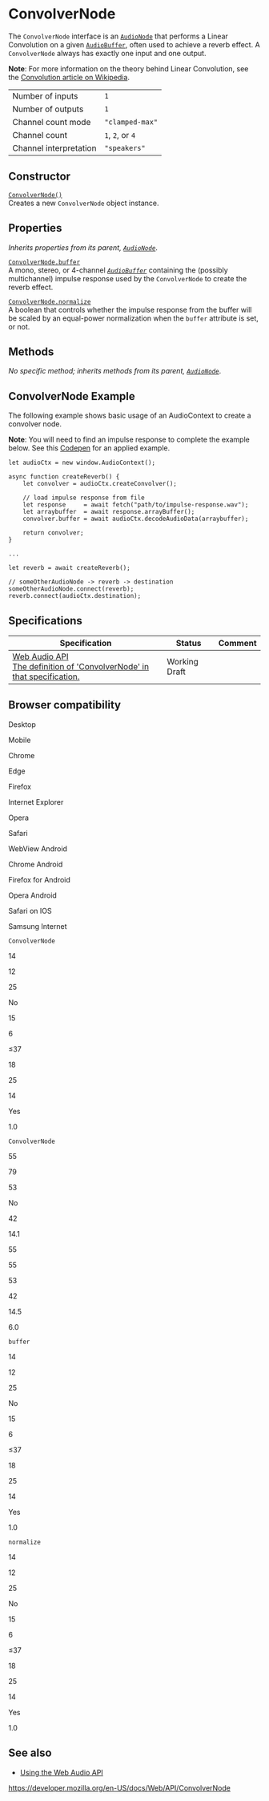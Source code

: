 # ConvolverNode

The `ConvolverNode` interface is an [`AudioNode`](audionode) that performs a Linear Convolution on a given [`AudioBuffer`](audiobuffer), often used to achieve a reverb effect. A `ConvolverNode` always has exactly one input and one output.

**Note**: For more information on the theory behind Linear Convolution, see the [Convolution article on Wikipedia](https://en.wikipedia.org/wiki/Convolution).

<table><tbody><tr class="odd"><td>Number of inputs</td><td><code>1</code></td></tr><tr class="even"><td>Number of outputs</td><td><code>1</code></td></tr><tr class="odd"><td>Channel count mode</td><td><code>"clamped-max"</code></td></tr><tr class="even"><td>Channel count</td><td><code>1</code>, <code>2</code>, or <code>4</code></td></tr><tr class="odd"><td>Channel interpretation</td><td><code>"speakers"</code></td></tr></tbody></table>

## Constructor

[`ConvolverNode()`](convolvernode/convolvernode)  
Creates a new `ConvolverNode` object instance.

## Properties

_Inherits properties from its parent, [`AudioNode`](audionode)_.

[`ConvolverNode.buffer`](convolvernode/buffer)  
A mono, stereo, or 4-channel _[`AudioBuffer`](audiobuffer)_ containing the (possibly multichannel) impulse response used by the `ConvolverNode` to create the reverb effect.

[`ConvolverNode.normalize`](convolvernode/normalize)  
A boolean that controls whether the impulse response from the buffer will be scaled by an equal-power normalization when the `buffer` attribute is set, or not.

## Methods

_No specific method; inherits methods from its parent, [`AudioNode`](audionode)_.

## ConvolverNode Example

The following example shows basic usage of an AudioContext to create a convolver node.

**Note**: You will need to find an impulse response to complete the example below. See this [Codepen](https://codepen.io/DonKarlssonSan/pen/doVKRE) for an applied example.

    let audioCtx = new window.AudioContext();

    async function createReverb() {
        let convolver = audioCtx.createConvolver();

        // load impulse response from file
        let response     = await fetch("path/to/impulse-response.wav");
        let arraybuffer  = await response.arrayBuffer();
        convolver.buffer = await audioCtx.decodeAudioData(arraybuffer);

        return convolver;
    }

    ...

    let reverb = await createReverb();

    // someOtherAudioNode -> reverb -> destination
    someOtherAudioNode.connect(reverb);
    reverb.connect(audioCtx.destination);

## Specifications

<table><thead><tr class="header"><th>Specification</th><th>Status</th><th>Comment</th></tr></thead><tbody><tr class="odd"><td><a href="https://webaudio.github.io/web-audio-api/#ConvolverNode">Web Audio API<br />
<span class="small">The definition of 'ConvolverNode' in that specification.</span></a></td><td><span class="spec-wd">Working Draft</span></td><td></td></tr></tbody></table>

## Browser compatibility

Desktop

Mobile

Chrome

Edge

Firefox

Internet Explorer

Opera

Safari

WebView Android

Chrome Android

Firefox for Android

Opera Android

Safari on IOS

Samsung Internet

`ConvolverNode`

14

12

25

No

15

6

≤37

18

25

14

Yes

1.0

`ConvolverNode`

55

79

53

No

42

14.1

55

55

53

42

14.5

6.0

`buffer`

14

12

25

No

15

6

≤37

18

25

14

Yes

1.0

`normalize`

14

12

25

No

15

6

≤37

18

25

14

Yes

1.0

## See also

- [Using the Web Audio API](web_audio_api/using_web_audio_api)

<a href="https://developer.mozilla.org/en-US/docs/Web/API/ConvolverNode" class="_attribution-link">https://developer.mozilla.org/en-US/docs/Web/API/ConvolverNode</a>
